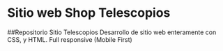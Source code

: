 # Sitio web Shop Telescopios
##Repositorio Sitio Telescopios
Desarrollo de sitio web enteramente con CSS, y HTML. Full responsive (Mobile First)
